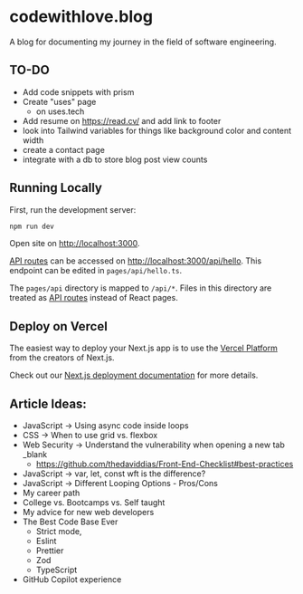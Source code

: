 # codewithlove.blog

A blog for documenting my journey in the field of software engineering.

## TO-DO

- Add code snippets with prism
- Create "uses" page
  - on uses.tech
- Add resume on https://read.cv/ and add link to footer
- look into Tailwind variables for things like background color and content width
- create a contact page
- integrate with a db to store blog post view counts

## Running Locally

First, run the development server:

```bash
npm run dev
```

Open site on [http://localhost:3000](http://localhost:3000).

[API routes](https://nextjs.org/docs/api-routes/introduction) can be accessed on [http://localhost:3000/api/hello](http://localhost:3000/api/hello). This endpoint can be edited in `pages/api/hello.ts`.

The `pages/api` directory is mapped to `/api/*`. Files in this directory are treated as [API routes](https://nextjs.org/docs/api-routes/introduction) instead of React pages.

## Deploy on Vercel

The easiest way to deploy your Next.js app is to use the [Vercel Platform](https://vercel.com/new?utm_medium=default-template&filter=next.js&utm_source=create-next-app&utm_campaign=create-next-app-readme) from the creators of Next.js.

Check out our [Next.js deployment documentation](https://nextjs.org/docs/deployment) for more details.

## Article Ideas:

- JavaScript -> Using async code inside loops
- CSS -> When to use grid vs. flexbox
- Web Security -> Understand the vulnerability when opening a new tab \_blank
  - https://github.com/thedaviddias/Front-End-Checklist#best-practices
- JavaScript -> var, let, const wft is the difference?
- JavaScript -> Different Looping Options - Pros/Cons
- My career path
- College vs. Bootcamps vs. Self taught
- My advice for new web developers
- The Best Code Base Ever
  - Strict mode,
  - Eslint
  - Prettier
  - Zod
  - TypeScript
- GitHub Copilot experience
